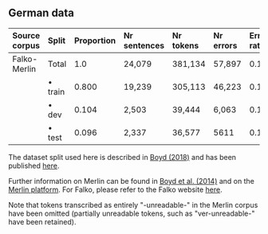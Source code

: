 ## German data

| Source corpus |  Split             | Proportion | Nr sentences | Nr tokens | Nr errors | Error rate |
|:--------------|:-------------------|:-----------|:-------------|:----------|:----------|:-----------|
| Falko-Merlin  | Total              | 1.0        | 24,079       |381,134    | 57,897    | 0.152      |
|               | • train            | 0.800      | 19,239       |305,113    | 46,223    | 0.152      |
|               | • dev              | 0.104      | 2,503        |39,444     | 6,063     | 0.154      |
|               | • test             | 0.096      | 2,337        |36,577     | 5611     | 0.153      |


The dataset split used here is described in [Boyd (2018)](https://aclanthology.org/W18-6111.pdf) and has been published [here](https://github.com/adrianeboyd/boyd-wnut2018).

Further information on Merlin can be found in [Boyd et al. (2014)](http://www.lrec-conf.org/proceedings/lrec2014/pdf/606_Paper.pdf) and  on the [Merlin platform](https://www.merlin-platform.eu/). For Falko, please refer to the Falko website [here](https://hu-berlin.de/falko).

Note that tokens transcribed as entirely "-unreadable-" in the Merlin corpus have been omitted (partially unreadable tokens, such as "ver-unreadable-" have been retained).
